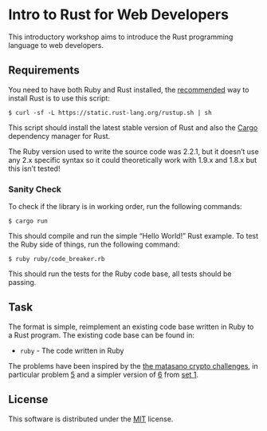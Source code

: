 # Intro to Rust for Web Developers

This introductory workshop aims to introduce the Rust programming language to
web developers.

## Requirements

You need to have both Ruby and Rust installed, the
[recommended](https://doc.rust-lang.org/book/installing-rust.html) way to
install Rust is to use this script:

```
$ curl -sf -L https://static.rust-lang.org/rustup.sh | sh
```

This script should install the latest stable version of Rust and also the
[Cargo](https://crates.io/) dependency manager for Rust.

The Ruby version used to write the source code was 2.2.1, but it doesn’t use
any 2.x specific syntax so it could theoretically work with 1.9.x and 1.8.x but
this isn’t tested!

### Sanity Check

To check if the library is in working order, run the following commands:

```
$ cargo run
```

This should compile and run the simple “Hello World!” Rust example. To test the
Ruby side of things, run the following command:

```
$ ruby ruby/code_breaker.rb
```

This should run the tests for the Ruby code base, all tests should be passing.

## Task

The format is simple, reimplement an existing code base written in Ruby to a
Rust program. The existing code base can be found in:

* `ruby` - The code written in Ruby

The problems have been inspired by the
[the matasano crypto challenges](http://cryptopals.com/), in particular problem
[5](http://cryptopals.com/sets/1/challenges/5/) and a simpler version of
[6](http://cryptopals.com/sets/1/challenges/6/) from
[set 1](http://cryptopals.com/sets/1/).

## License

This software is distributed under the [MIT](/LICENSE) license.
